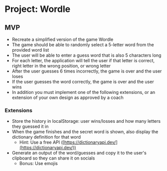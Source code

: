 # Project: Wordle

## MVP

- Recreate a simplified version of the game Wordle
- The game should be able to randomly select a 5-letter word from the provided word list
- The user will be able to enter a guess word that is also 5 characters long
- For each letter, the application will tell the user if that letter is correct, right letter in the wrong position, or wrong letter
- After the user guesses 6 times incorrectly, the game is over and the user loses
- If the user guesses the word correctly, the game is over and the user wins
- In addition you must implement one of the following extensions, or an extension of your own design as approved by a coach

### Extensions

- Store the history in localStorage: user wins/losses and how many letters they guessed it in
- When the game finishes and the secret word is shown, also display the dictionary definition for that word
  - Hint: Use a free API ([https://dictionaryapi.dev/](https://dictionaryapi.dev/))
- Generate an output of the word/guesses and copy it to the user's clipboard so they can share it on socials
  - Bonus: Use emojis
